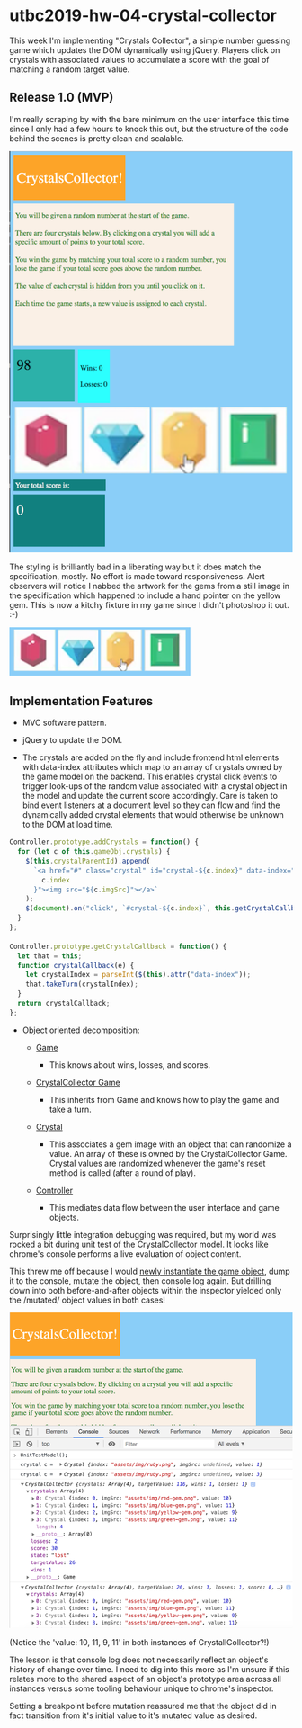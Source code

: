 # utbc2019-hw-04-crystal-collector

This week I'm implementing "Crystals Collector", a simple number guessing game which updates the DOM dynamically using jQuery. Players click on crystals with associated values to accumulate a score with the goal of matching a random target value.

## Release 1.0 (MVP)

I'm really scraping by with the bare minimum on the user interface this time since I only had a few hours to knock this out, but the structure of the code behind the scenes is pretty clean and scalable.

![alt tag](docs/img/screen-shot.png)

The styling is brilliantly bad in a liberating way but it does match the specification, mostly. No effort is made toward responsiveness. Alert observers will notice I nabbed the artwork for the gems from a still image in the specification which happened to include a hand pointer on the yellow gem. This is now a kitchy fixture in my game since I didn't photoshop it out. :-)

![alt tag](docs/img/gems.png)

## Implementation Features

- MVC software pattern.

- jQuery to update the DOM.

- The crystals are added on the fly and include frontend html elements with data-index attributes which map to an array of crystals owned by the game model on the backend. This enables crystal click events to trigger look-ups of the random value associated with a crystal object in the model and update the current score accordingly. Care is taken to bind event listeners at a document level so they can flow and find the dynamically added crystal elements that would otherwise be unknown to the DOM at load time.

```javascript
Controller.prototype.addCrystals = function() {
  for (let c of this.gameObj.crystals) {
    $(this.crystalParentId).append(
      `<a href="#" class="crystal" id="crystal-${c.index}" data-index="${
        c.index
      }"><img src="${c.imgSrc}"></a>`
    );
    $(document).on("click", `#crystal-${c.index}`, this.getCrystalCallback());
  }
};

Controller.prototype.getCrystalCallback = function() {
  let that = this;
  function crystalCallback(e) {
    let crystalIndex = parseInt($(this).attr("data-index"));
    that.takeTurn(crystalIndex);
  }
  return crystalCallback;
};
```

- Object oriented decomposition:

  - [Game](https://github.com/zenglenn42/utbc2019-hw-04-crystal-collector/blob/e98776d2cf56c8e5af537e9af54434f9aa04d603/assets/js/model.js#L4)

    - This knows about wins, losses, and scores.

  - [CrystalCollector Game](https://github.com/zenglenn42/utbc2019-hw-04-crystal-collector/blob/e98776d2cf56c8e5af537e9af54434f9aa04d603/assets/js/model.js#L38)

    - This inherits from Game and knows how to play the game and take a turn.

  - [Crystal](https://github.com/zenglenn42/utbc2019-hw-04-crystal-collector/blob/e98776d2cf56c8e5af537e9af54434f9aa04d603/assets/js/model.js#L113)

    - This associates a gem image with an object that can randomize a value. An array of these is owned by the CrystalCollector Game. Crystal values are randomized whenever the game's reset method is called (after a round of play).

  - [Controller](https://github.com/zenglenn42/utbc2019-hw-04-crystal-collector/blob/e98776d2cf56c8e5af537e9af54434f9aa04d603/assets/js/controller.js#L7)
    - This mediates data flow between the user interface and game objects.

Surprisingly little integration debugging was required, but my world was rocked a bit during unit test of the CrystalCollector model. It looks like chrome's console performs a live evaluation of object content.

This threw me off because I would [newly instantiate the game object](https://github.com/zenglenn42/utbc2019-hw-04-crystal-collector/blob/541ed9b7b7ef42ae4a29acb54c766d87d8e0f471/assets/js/model.js#L141), dump it to the console, mutate the object, then console log again. But drilling down into both before-and-after objects within the inspector yielded only the /mutated/ object values in both cases!

![alt tag](docs/img/inspector.png)

(Notice the 'value: 10, 11, 9, 11' in both instances of CrystallCollector?!)

The lesson is that console log does not necessarily reflect an object's history of change over time. I need to dig into this more as I'm unsure if this relates more to the shared aspect of an object's prototype area across all instances versus some tooling behaviour unique to chrome's inspector.

Setting a breakpoint before mutation reassured me that the object did in fact transition from it's initial value to it's mutated value as desired.
